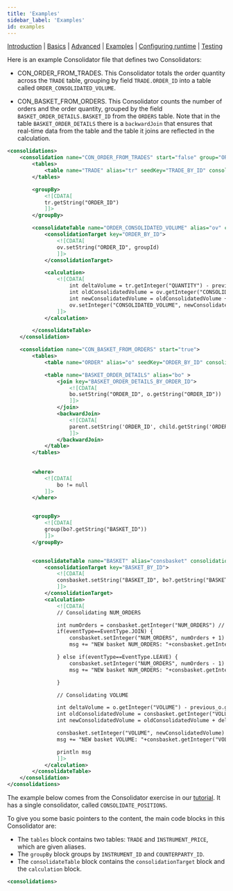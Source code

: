 ```yaml
---
title: 'Examples'
sidebar_label: 'Examples'
id: examples
---
```


[Introduction](/server-modules/consolidator/introduction) | [Basics](/server-modules/consolidator/basics) |  [Advanced](/server-modules/consolidator/advanced) | [Examples](/server-modules/consolidator/examples) | [Configuring runtime](/server-modules/consolidator/configuring-runtime) | [Testing](/server-modules/consolidator/testing)

Here is an example Consolidator file that defines two Consolidators:

* CON_ORDER_FROM_TRADES. This Consolidator totals the order quantity across the ```TRADE``` table, grouping by field ```TRADE.ORDER_ID```
                          into a table called ```ORDER_CONSOLIDATED_VOLUME```.
               
* CON_BASKET_FROM_ORDERS.  This Consolidator counts the number of orders and the order quantity, grouped by the field ```BASKET_ORDER_DETAILS.BASKET_ID``` from the ```ORDERS``` table. Note that in the table ```BASKET_ORDER_DETAILS``` there is a ```backwardJoin``` that ensures that real-time data from the table and the table it joins are reflected in the calculation.  


```xml
<consolidations>
    <consolidation name="CON_ORDER_FROM_TRADES" start="false" group="ORDER">
        <tables>
            <table name="TRADE" alias="tr" seedKey="TRADE_BY_ID" consolidationFields="QUANTITY"/>
        </tables>

        <groupBy>
            <![CDATA[
            tr.getString("ORDER_ID")
            ]]>
        </groupBy>

        <consolidateTable name="ORDER_CONSOLIDATED_VOLUME" alias="ov" consolidationFields="CONSOLIDATED_VOLUME" transient="false">
            <consolidationTarget key="ORDER_BY_ID">
                <![CDATA[
                ov.setString("ORDER_ID", groupId)
                ]]>
            </consolidationTarget>

            <calculation>
                <![CDATA[
                    int deltaVolume = tr.getInteger("QUANTITY") - previous_tr.getInteger("QUANTITY")
                    int oldConsolidatedVolume = ov.getInteger("CONSOLIDATED_VOLUME")
                    int newConsolidatedVolume = oldConsolidatedVolume + deltaVolume
                    ov.setInteger("CONSOLIDATED_VOLUME", newConsolidatedVolume)
                ]]>
            </calculation>

        </consolidateTable>
    </consolidation>

    <consolidation name="CON_BASKET_FROM_ORDERS" start="true">
        <tables>
            <table name="ORDER" alias="o" seedKey="ORDER_BY_ID" consolidationFields="VOLUME"/>

            <table name="BASKET_ORDER_DETAILS" alias="bo" >
                <join key="BASKET_ORDER_DETAILS_BY_ORDER_ID">
                    <![CDATA[
                    bo.setString("ORDER_ID", o.getString("ORDER_ID"))
                    ]]>
                </join>
                <backwardJoin>
                    <![CDATA[
                    parent.setString('ORDER_ID', child.getString('ORDER_ID'))
                    ]]>
                </backwardJoin>
            </table>
        </tables>
        
            
        <where>
            <![CDATA[
                bo != null
            ]]>
        </where>


        <groupBy>
            <![CDATA[
            group(bo?.getString("BASKET_ID"))
            ]]>
        </groupBy>


        <consolidateTable name="BASKET" alias="consbasket" consolidationFields="NUM_ORDERS VOLUME">
            <consolidationTarget key="BASKET_BY_ID">
                <![CDATA[
                consbasket.setString("BASKET_ID", bo?.getString("BASKET_ID"))
                ]]>
            </consolidationTarget>
            <calculation>
                <![CDATA[
                // Consolidating NUM_ORDERS

                int numOrders = consbasket.getInteger("NUM_ORDERS") // before
                if(eventType==EventType.JOIN) {
                    consbasket.setInteger("NUM_ORDERS", numOrders + 1)
                    msg += "NEW basket NUM_ORDERS: "+consbasket.getInteger("NUM_ORDERS")+"\n"

                } else if(eventType==EventType.LEAVE) {
                    consbasket.setInteger("NUM_ORDERS", numOrders - 1)
                    msg += "NEW basket NUM_ORDERS: "+consbasket.getInteger("NUM_ORDERS")+"\n"

                }

                // Consolidating VOLUME

                int deltaVolume = o.getInteger("VOLUME") - previous_o.getInteger("VOLUME")
                int oldConsolidatedVolume = consbasket.getInteger("VOLUME")
                int newConsolidatedVolume = oldConsolidatedVolume + deltaVolume

                consbasket.setInteger("VOLUME", newConsolidatedVolume)
                msg += "NEW basket VOLUME: "+consbasket.getInteger("VOLUME")+"\n"

                println msg
                ]]>
            </calculation>
        </consolidateTable>
    </consolidation>
</consolidations>
```


The example below comes from the Consolidator exercise in our [tutorial](/tutorials/building-an-application/add-calculated-data/). It has a single consolidator, called `CONSOLIDATE_POSITIONS`. 

To give you some basic pointers to the content, the main code blocks in this Consolidator are:

- The `tables` block contains two tables: `TRADE` and `INSTRUMENT_PRICE`, which are given aliases.
- The `groupBy` block groups by `INSTRUMENT_ID` and `COUNTERPARTY_ID`.
- The `consolidateTable` block contains the `consolidationTarget` block and the `calculation` block. 

```xml
<consolidations>
